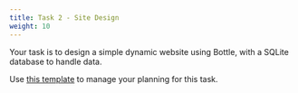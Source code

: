 ```yaml
---
title: Task 2 - Site Design
weight: 10
---
```


Your task is to design a simple dynamic website using Bottle, with a SQLite database to handle data.

Use [this template](AppPlanning.docx) to manage your planning for this task.
